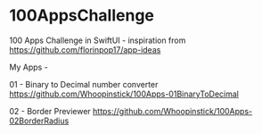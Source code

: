 # 100AppsChallenge
100 Apps Challenge in SwiftUI - inspiration from https://github.com/florinpop17/app-ideas


My Apps -

01 - Binary to Decimal number converter
https://github.com/Whoopinstick/100Apps-01BinaryToDecimal

02 - Border Previewer
https://github.com/Whoopinstick/100Apps-02BorderRadius
